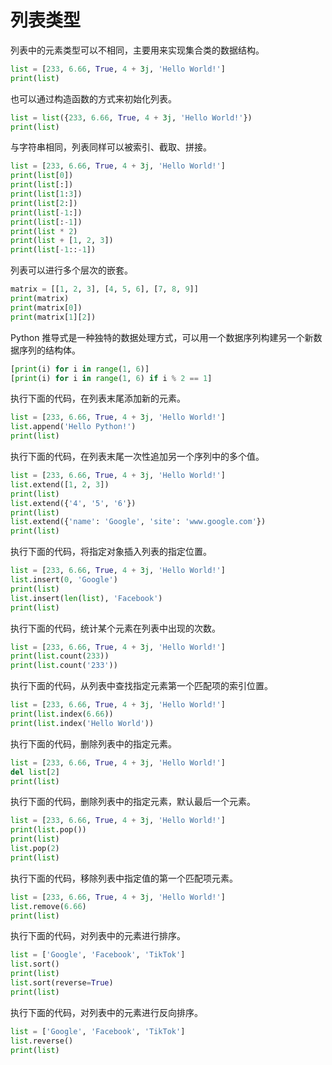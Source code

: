 # 列表类型

列表中的元素类型可以不相同，主要用来实现集合类的数据结构。

```python
list = [233, 6.66, True, 4 + 3j, 'Hello World!']
print(list)
```

也可以通过构造函数的方式来初始化列表。

```python
list = list({233, 6.66, True, 4 + 3j, 'Hello World!'})
print(list)
```

与字符串相同，列表同样可以被索引、截取、拼接。

```python
list = [233, 6.66, True, 4 + 3j, 'Hello World!']
print(list[0])
print(list[:])
print(list[1:3])
print(list[2:])
print(list[-1:])
print(list[:-1])
print(list * 2)
print(list + [1, 2, 3])
print(list[-1::-1])
```

列表可以进行多个层次的嵌套。

```python
matrix = [[1, 2, 3], [4, 5, 6], [7, 8, 9]]
print(matrix)
print(matrix[0])
print(matrix[1][2])
```

Python 推导式是一种独特的数据处理方式，可以用一个数据序列构建另一个新数据序列的结构体。

```python
[print(i) for i in range(1, 6)]
[print(i) for i in range(1, 6) if i % 2 == 1]
```

执行下面的代码，在列表末尾添加新的元素。

```python
list = [233, 6.66, True, 4 + 3j, 'Hello World!']
list.append('Hello Python!')
print(list)
```

执行下面的代码，在列表末尾一次性追加另一个序列中的多个值。

```python
list = [233, 6.66, True, 4 + 3j, 'Hello World!']
list.extend([1, 2, 3])
print(list)
list.extend({'4', '5', '6'})
print(list)
list.extend({'name': 'Google', 'site': 'www.google.com'})
print(list)
```

执行下面的代码，将指定对象插入列表的指定位置。

```python
list = [233, 6.66, True, 4 + 3j, 'Hello World!']
list.insert(0, 'Google')
print(list)
list.insert(len(list), 'Facebook')
print(list)
```

执行下面的代码，统计某个元素在列表中出现的次数。

```python
list = [233, 6.66, True, 4 + 3j, 'Hello World!']
print(list.count(233))
print(list.count('233'))
```

执行下面的代码，从列表中查找指定元素第一个匹配项的索引位置。

```python
list = [233, 6.66, True, 4 + 3j, 'Hello World!']
print(list.index(6.66))
print(list.index('Hello World'))
```

执行下面的代码，删除列表中的指定元素。

```python
list = [233, 6.66, True, 4 + 3j, 'Hello World!']
del list[2]
print(list)
```

执行下面的代码，删除列表中的指定元素，默认最后一个元素。

```python
list = [233, 6.66, True, 4 + 3j, 'Hello World!']
print(list.pop())
print(list)
list.pop(2)
print(list)
```

执行下面的代码，移除列表中指定值的第一个匹配项元素。

```python
list = [233, 6.66, True, 4 + 3j, 'Hello World!']
list.remove(6.66)
print(list)
```

执行下面的代码，对列表中的元素进行排序。

```python
list = ['Google', 'Facebook', 'TikTok']
list.sort()
print(list)
list.sort(reverse=True)
print(list)
```

执行下面的代码，对列表中的元素进行反向排序。

```python
list = ['Google', 'Facebook', 'TikTok']
list.reverse()
print(list)
```

